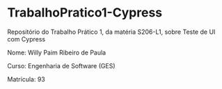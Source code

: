 # TrabalhoPratico1-Cypress
Repositório do Trabalho Prático 1, da matéria S206-L1, sobre Teste de UI com Cypress

Nome: Willy Paim Ribeiro de Paula

Curso: Engenharia de Software (GES)

Matrícula: 93
